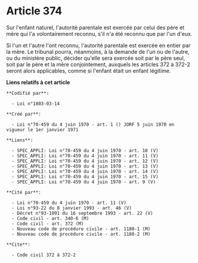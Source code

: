 # Article 374

Sur l'enfant naturel, l'autorité parentale est exercée par celui des père et mère qui l'a volontairement reconnu, s'il n'a
été reconnu que par l'un d'eux.

Si l'un et l'autre l'ont reconnu, l'autorité parentale est exercée en entier par la mère. Le tribunal pourra, néanmoins, à la
demande de l'un ou de l'autre, ou du ministère public, décider qu'elle sera exercée soit par le père seul, soit par le père
et la mère conjointement, auxquels les articles 372 à 372-2 seront alors applicables, comme si l'enfant était un enfant
légitime.

**Liens relatifs à cet article**

	**Codifié par**:

	  - Loi n°1803-03-14

	**Créé par**:

	  - Loi n°70-459 du 4 juin 1970 - art. 1 () JORF 5 juin 1970 en vigueur le 1er janvier 1971

	**Liens**:

	  - SPEC_APPLI: Loi n°70-459 du 4 juin 1970 - art. 10 (V)
	  - SPEC_APPLI: Loi n°70-459 du 4 juin 1970 - art. 11 (V)
	  - SPEC_APPLI: Loi n°70-459 du 4 juin 1970 - art. 12 (V)
	  - SPEC_APPLI: Loi n°70-459 du 4 juin 1970 - art. 13 (V)
	  - SPEC_APPLI: Loi n°70-459 du 4 juin 1970 - art. 14 (V)
	  - SPEC_APPLI: Loi n°70-459 du 4 juin 1970 - art. 15 (V)
	  - SPEC_APPLI: Loi n°70-459 du 4 juin 1970 - art. 9 (V)

	**Cité par**:

	  - Loi n°70-459 du 4 juin 1970 - art. 11 (V)
	  - Loi n°93-22 du 8 janvier 1993 - art. 46 (V)
	  - Décret n°93-1091 du 16 septembre 1993 - art. 22 (V)
	  - Code civil - art. 340-6 (M)
	  - Code civil - art. 372 (M)
	  - Nouveau code de procédure civile - art. 1180-1 (M)
	  - Nouveau code de procédure civile - art. 1180-2 (M)

	**Cite**:

	  - Code civil 372 à 372-2
